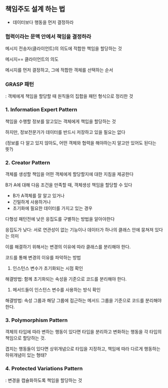 ## 책임주도 설계 하는 법

- 데이터보다 행동을 먼저 결정하라

### 협력이라는 문맥 안에서 책임을 결정하라

메시지 전송자(클라이언트)의 의도에 적합한 책임을 할당하는 것

메시지== 클라이언트의 의도

메시지를 먼저 결정하고, 그에 적합한 객체를 선택하는 순서

### GRASP 패턴

: 객체에게 책임을 할당할 때 원칙들의 집합을 패턴 형식으로 정리한 것

### 1. Information Expert Pattern

책임을 수행할 정보를 알고있는 객체에게 책입을 할당하는 것

하지만, 정보전문가가 데이터를 반드시 저장하고 있을 필요는 없다

(정보를 다 알고 있지 않아도, 어떤 객체와 협력을 해야하는지 알고만 있어도 된다는 뜻?)

### 2. Creator Pattern

객체를 생성할 책임을 어떤 객체에게 할당할지에 대한 지침을 제공한다

B가 A에 대해 다음 조건을 만족할 때, 객체생성 책임을 할당할 수 있다

- B가 A객체를 잘 알고 있거나
- 긴밀하게 사용하거나
- 초기화에 필요한 데이터를 가지고 있는 경우

다형성 패턴전에 낮은 응집도를 구별하는 방법을 알아야한다

응집도가 낮다: 서로 연관성이 없는 기능이나 데이터가 하나의 클래스 안에 뭉쳐져 있다는 의미

이를 해결하기 위해서는 변경의 이유에 따라 클래스를 분리해야 한다.

코드를 통해 변경의 이유를 파악하는 방법

1. 인스턴스 변수가 초기화되는 시점 확인

해결방법: 함께 초기화되는 속성을 기준으로 코드를 분리해야 한다.

1. 메서드들이 인스턴스 변수를 사용하는 방식 확인

해결방법: 속성 그룹과 해당 그룹에 접근하는 메서드 그룹을 기준으로 코드를 분리해야 한다.

### 3. Polymorphism Pattern

객체의 타입에 따라 변하는 행동이 있다면 타입을 분리하고 변화하는 행동을 각 타입의 책임으로 할당하는 것.

겹치는 행동들이 있다면 상위개념으로 타입을 지정하고, 책임에 따라 다르게 행동하는 하위개념이 있는 형태?

### 4. Protected Variations Pattern

: 변경을 캡슐화하도록 책임을 할당하는 것
